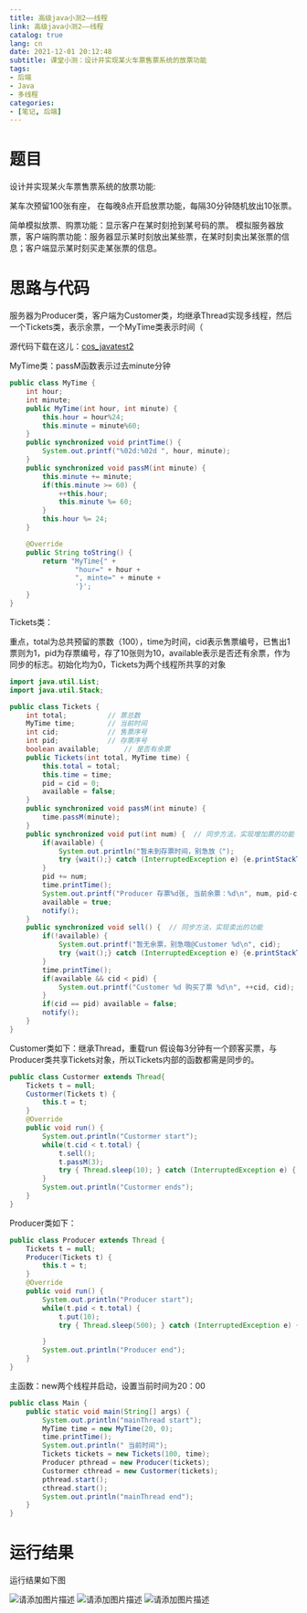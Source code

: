 ```yaml
---
title: 高级java小测2——线程
link: 高级java小测2——线程
catalog: true
lang: cn
date: 2021-12-01 20:12:48
subtitle: 课堂小测：设计并实现某火车票售票系统的放票功能
tags:
- 后端
- Java
- 多线程
categories:
- [笔记, 后端]
---
```

# 题目

设计并实现某火车票售票系统的放票功能:

某车次预留100张有座， 在每晚8点开启放票功能，每隔30分钟随机放出10张票。

简单模拟放票、购票功能：显示客户在某时刻抢到某号码的票。
模拟服务器放票，客户端购票功能：服务器显示某时刻放出某些票，在某时刻卖出某张票的信息；客户端显示某时刻买走某张票的信息。
# 思路与代码
服务器为Producer类，客户端为Customer类，均继承Thread实现多线程，然后一个Tickets类，表示余票，一个MyTime类表示时间（

源代码下载在这儿：[cos_javatest2](http://cosine.ren/wp-content/uploads/2021/12/cos_javatest2.zip)

MyTime类：passM函数表示过去minute分钟
```java
public class MyTime {
    int hour;
    int minute;
    public MyTime(int hour, int minute) {
        this.hour = hour%24;
        this.minute = minute%60;
    }
    public synchronized void printTime() {
        System.out.printf("%02d:%02d ", hour, minute);
    }
    public synchronized void passM(int minute) {
        this.minute += minute;
        if(this.minute >= 60) {
            ++this.hour;
            this.minute %= 60;
        }
        this.hour %= 24;
    }

    @Override
    public String toString() {
        return "MyTime{" +
                "hour=" + hour +
                ", minte=" + minute +
                '}';
    }
}
```

Tickets类：

重点，total为总共预留的票数（100），time为时间，cid表示售票编号，已售出1票则为1，pid为存票编号，存了10张则为10，available表示是否还有余票，作为同步的标志。初始化均为0，Tickets为两个线程所共享的对象
```java
import java.util.List;
import java.util.Stack;

public class Tickets {
    int total;          // 票总数
    MyTime time;        // 当前时间
    int cid;            // 售票序号
    int pid;            // 存票序号
    boolean available;      // 是否有余票
    public Tickets(int total, MyTime time) {
        this.total = total;
        this.time = time;
        pid = cid = 0;
        available = false;
    }
    public synchronized void passM(int minute) {
        time.passM(minute);
    }
    public synchronized void put(int num) {  // 同步方法，实现增加票的功能
        if(available) {
            System.out.println("暂未到存票时间，别急放（");
            try {wait();} catch (InterruptedException e) {e.printStackTrace();}
        }
        pid += num;
        time.printTime();
        System.out.printf("Producer 存票%d张, 当前余票：%d\n", num, pid-cid);
        available = true;
        notify();
    }
    public synchronized void sell() {  // 同步方法，实现卖出的功能
        if(!available) {
            System.out.printf("暂无余票，别急哦@Customer %d\n", cid);
            try {wait();} catch (InterruptedException e) {e.printStackTrace();}
        }
        time.printTime();
        if(available && cid < pid) {
            System.out.printf("Customer %d 购买了票 %d\n", ++cid, cid);
        }
        if(cid == pid) available = false;
        notify();
    }
}
```

Customer类如下：继承Thread，重载run
假设每3分钟有一个顾客买票，与Producer类共享Tickets对象，所以Tickets内部的函数都需是同步的。
```java
public class Custormer extends Thread{
    Tickets t = null;
    Custormer(Tickets t) {
        this.t = t;
    }
    @Override
    public void run() {
        System.out.println("Custormer start");
        while(t.cid < t.total) {
            t.sell();
            t.passM(3);
            try { Thread.sleep(10); } catch (InterruptedException e) { e.printStackTrace();}
        }
        System.out.println("Custormer ends");
    }
}
```


Producer类如下：

```java
public class Producer extends Thread {
    Tickets t = null;
    Producer(Tickets t) {
        this.t = t;
    }
    @Override
    public void run() {
        System.out.println("Producer start");
        while(t.pid < t.total) {
            t.put(10);
            try { Thread.sleep(500); } catch (InterruptedException e) { e.printStackTrace();}

        }
        System.out.println("Producer end");
    }
}
```



主函数：new两个线程并启动，设置当前时间为20：00

```java
public class Main {
    public static void main(String[] args) {
        System.out.println("mainThread start");
        MyTime time = new MyTime(20, 0);
        time.printTime();
        System.out.println(" 当前时间");
        Tickets tickets = new Tickets(100, time);
        Producer pthread = new Producer(tickets);
        Custormer cthread = new Custormer(tickets);
        pthread.start();
        cthread.start();
        System.out.println("mainThread end");
    }
}
```





# 运行结果
运行结果如下图

![请添加图片描述](https://img-blog.csdnimg.cn/3e252b685738407d88117e7025042de4.png?x-oss-process=image/watermark,type_d3F5LXplbmhlaQ,shadow_50,text_Q1NETiBA5L2ZY29z,size_20,color_FFFFFF,t_70,g_se,x_16)
![请添加图片描述](https://img-blog.csdnimg.cn/8c5007f08aff4eaba103a1f7de9bcb6a.png?x-oss-process=image/watermark,type_d3F5LXplbmhlaQ,shadow_50,text_Q1NETiBA5L2ZY29z,size_20,color_FFFFFF,t_70,g_se,x_16)
![请添加图片描述](https://img-blog.csdnimg.cn/ef4b3d82c0884b2e94dc906de3cdedb8.png?x-oss-process=image/watermark,type_d3F5LXplbmhlaQ,shadow_50,text_Q1NETiBA5L2ZY29z,size_20,color_FFFFFF,t_70,g_se,x_16)
